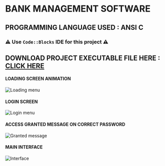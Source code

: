# BANK MANAGEMENT SOFTWARE
## PROGRAMMING LANGUAGE USED : ANSI C
### :warning: Use `Code::Blocks` IDE for this project :warning:

## DOWNLOAD PROJECT EXECUTABLE FILE HERE : [CLICK HERE](https://drive.google.com/open?id=1vqwaYof7XltueEMpWtIIrdzeDVHIE8kO)

#### LOADING SCREEN ANIMATION
![Loading menu](https://cwithsharad.github.io/BMS/loading.PNG)
#### LOGIN SCREEN
![Login menu](https://cwithsharad.github.io/BMS/login_screen.PNG)
#### ACCESS GRANTED MESSAGE ON CORRECT PASSWORD
![Granted message](https://cwithsharad.github.io/BMS/granted.png)
#### MAIN INTERFACE
![Interface](https://cwithsharad.github.io/BMS/interface.PNG)
